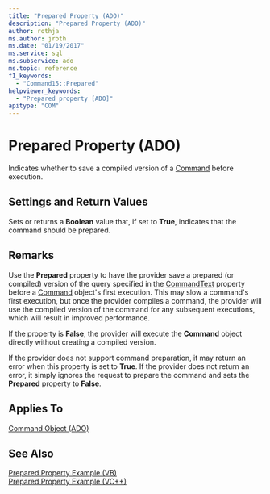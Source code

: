 ```yaml
---
title: "Prepared Property (ADO)"
description: "Prepared Property (ADO)"
author: rothja
ms.author: jroth
ms.date: "01/19/2017"
ms.service: sql
ms.subservice: ado
ms.topic: reference
f1_keywords:
  - "Command15::Prepared"
helpviewer_keywords:
  - "Prepared property [ADO]"
apitype: "COM"
---
```

# Prepared Property (ADO)
Indicates whether to save a compiled version of a [Command](./command-object-ado.md) before execution.  
  
## Settings and Return Values  
 Sets or returns a **Boolean** value that, if set to **True**, indicates that the command should be prepared.  
  
## Remarks  
 Use the **Prepared** property to have the provider save a prepared (or compiled) version of the query specified in the [CommandText](./commandtext-property-ado.md) property before a [Command](./command-object-ado.md) object's first execution. This may slow a command's first execution, but once the provider compiles a command, the provider will use the compiled version of the command for any subsequent executions, which will result in improved performance.  
  
 If the property is **False**, the provider will execute the **Command** object directly without creating a compiled version.  
  
 If the provider does not support command preparation, it may return an error when this property is set to **True**. If the provider does not return an error, it simply ignores the request to prepare the command and sets the **Prepared** property to **False**.  
  
## Applies To  
 [Command Object (ADO)](./command-object-ado.md)  
  
## See Also  
 [Prepared Property Example (VB)](./prepared-property-example-vb.md)   
 [Prepared Property Example (VC++)](./prepared-property-example-vc.md)